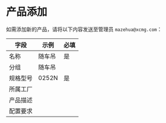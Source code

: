 # 产品添加

如需添加新的产品，请将以下内容发送至管理员 `mazehua@xcmg.com`：

|字段|示例|必填|
|---|---|---|
|名称|随车吊|是|
|分组|随车吊||
|规格型号|0252N|是|
|所属工厂|||
|产品描述|||
|配置要求|||